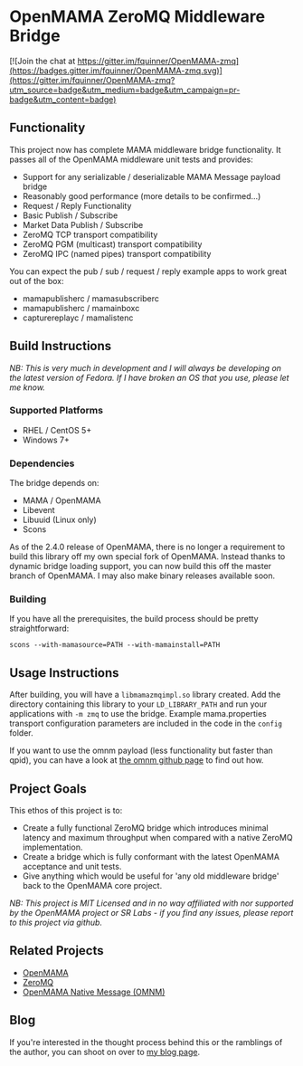 # OpenMAMA ZeroMQ Middleware Bridge

[![Join the chat at https://gitter.im/fquinner/OpenMAMA-zmq](https://badges.gitter.im/fquinner/OpenMAMA-zmq.svg)](https://gitter.im/fquinner/OpenMAMA-zmq?utm_source=badge&utm_medium=badge&utm_campaign=pr-badge&utm_content=badge)

## Functionality

This project now has complete MAMA middleware bridge functionality.
It passes all of the OpenMAMA middleware unit tests and provides:

* Support for any serializable / deserializable MAMA Message payload bridge
* Reasonably good performance (more details to be confirmed...)
* Request / Reply Functionality
* Basic Publish / Subscribe
* Market Data Publish / Subscribe
* ZeroMQ TCP transport compatibility
* ZeroMQ PGM (multicast) transport compatibility
* ZeroMQ IPC (named pipes) transport compatibility

You can expect the pub / sub / request / reply example apps to work great out
of the box:

* mamapublisherc / mamasubscriberc
* mamapublisherc / mamainboxc
* capturereplayc / mamalistenc

## Build Instructions

*NB: This is very much in development and I will always be developing on the
latest version of Fedora. If I have broken an OS that you use, please let me
know.*

### Supported Platforms

* RHEL / CentOS 5+
* Windows 7+

### Dependencies

The bridge depends on:

* MAMA / OpenMAMA
* Libevent
* Libuuid (Linux only)
* Scons

As of the 2.4.0 release of OpenMAMA, there is no longer a requirement to
build this library off my own special fork of OpenMAMA. Instead thanks to
dynamic bridge loading support, you can now build this off the master
branch of OpenMAMA. I may also make binary releases available soon.

### Building

If you have all the prerequisites, the build process should be pretty
straightforward:

    scons --with-mamasource=PATH --with-mamainstall=PATH

## Usage Instructions

After building, you will have a `libmamazmqimpl.so` library created. Add the
directory containing this library to your `LD_LIBRARY_PATH` and run your
applications with `-m zmq` to use the bridge. Example mama.properties
transport configuration parameters are included in the code in the `config`
folder.

If you want to use the omnm payload (less functionality but faster than qpid),
you can have a look at
[the omnm github page](https://github.com/fquinner/OpenMAMA-omnm) to find
out how.

## Project Goals

This ethos of this project is to:

* Create a fully functional ZeroMQ bridge which introduces minimal latency and
  maximum throughput when compared with a native ZeroMQ implementation.
* Create a bridge which is fully conformant with the latest OpenMAMA acceptance
  and unit tests.
* Give anything which would be useful for 'any old middleware bridge' back to
  the OpenMAMA core project.

*NB: This project is MIT Licensed and in no way affiliated with nor supported
by the OpenMAMA project or SR Labs - if you find any issues, please report to
this project via github.*

## Related Projects

* [OpenMAMA](http://openmama.org)
* [ZeroMQ](http://zeromq.org)
* [OpenMAMA Native Message (OMNM)](https://github.com/fquinner/OpenMAMA-omnm)

## Blog

If you're interested in the thought process behind this or the ramblings of the
author, you can shoot on over to [my blog page](http://fquinner.github.io).
